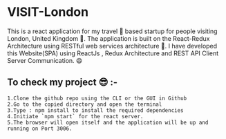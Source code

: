 # VISIT-London

This is a react application for my travel 🤠 based startup for people visiting London, United Kingdom 🌄. The application is built on the React-Redux Architecture using RESTful web services architecture 📌. I have developed this Website(SPA) using ReactJs , Redux Architecture and REST API Client Server Communication. 😄

## To check my project 😎 :-

```1.Clone the github repo using the CLI or the GUI in Github```  
```2.Go to the copied directory and open the terminal```  
```3.Type : npm install to install the required dependencies```  
```4.Initiate `npm start` for the react server.```  
```5.The browser will open itself and the application will be up and running on Port 3006.```  
